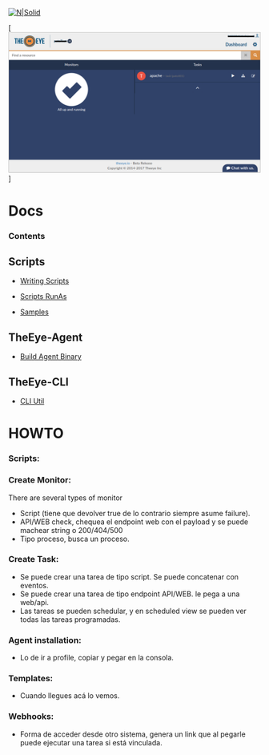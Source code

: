 
[![N|Solid](https://theeye.io/landpage/images/logo.png)](https://theeye.io)

[![N|Solid](https://github.com/patobas/docs/blob/master/eye.png)]

# Docs

### Contents

## Scripts

+ [Writing Scripts](https://github.com/theeye-io-team/theeye-docs/tree/master/scripts/write.md)

+ [Scripts RunAs](https://github.com/theeye-io-team/theeye-docs/tree/master/scripts/runas.md)

+ [Samples](https://github.com/theeye-io-team/theeye-docs/tree/master/scripts)


## TheEye-Agent

+ [Build Agent Binary](https://github.com/theeye-io-team/theeye-docs/tree/master/agent/binary_build.md)



## TheEye-CLI

+ [CLI Util](https://github.com/theeye-io-team/theeye-docs/tree/master/cli)

# HOWTO

### Scripts:






### Create Monitor:
There are several types of monitor
+ Script (tiene que devolver true de lo contrario siempre asume failure).
+ API/WEB check, chequea el endpoint web con el payload y se puede machear string o 200/404/500
+ Tipo proceso, busca un proceso.

### Create Task:
+ Se puede crear una tarea de tipo script. Se puede concatenar con eventos.
+ Se puede crear una tarea de tipo endpoint API/WEB. le pega a una web/api.
+ Las tareas se pueden schedular, y en scheduled view se pueden ver todas las tareas programadas.

### Agent installation:
+ Lo de ir a profile, copiar y pegar en la consola.

### Templates:
+ Cuando llegues acá lo vemos.

### Webhooks:
+ Forma de acceder desde otro sistema, genera un link que al pegarle puede ejecutar una tarea si está vinculada.
